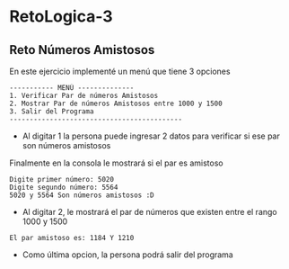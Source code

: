 # RetoLogica-3
## Reto Números Amistosos
En este ejercicio implementé un menú que tiene 3 opciones
```terminal
----------- MENÚ --------------
1. Verificar Par de números Amistosos
2. Mostrar Par de números Amistosos entre 1000 y 1500
3. Salir del Programa
------------------------------------------- 
```
- Al digitar 1 la persona puede ingresar 2 datos para verificar si ese par son números amistosos

Finalmente en la consola le mostrará si el par es amistoso

```terminal
Digite primer número: 5020
Digite segundo número: 5564
5020 y 5564 Son números amistosos :D
```
- Al digitar 2, le mostrará el par de números que existen entre el rango 1000 y 1500
```terminal
El par amistoso es: 1184 Y 1210
```
- Como última opcion, la persona podrá salir del programa 
